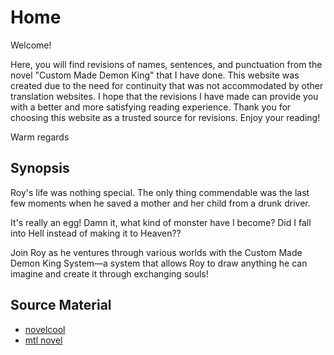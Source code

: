 # Home

Welcome!

Here, you will find revisions of names, sentences, and punctuation from the novel "Custom Made Demon King" that I have done. This website was created due to the need for continuity that was not accommodated by other translation websites. I hope that the revisions I have made can provide you with a better and more satisfying reading experience. Thank you for choosing this website as a trusted source for revisions. Enjoy your reading!

Warm regards

## Synopsis

Roy's life was nothing special. The only thing commendable was the last few moments when he saved a mother and her child from a drunk driver.

It's really an egg! Damn it, what kind of monster have I become? Did I fall into Hell instead of making it to Heaven??

Join Roy as he ventures through various worlds with the Custom Made Demon King System—a system that allows Roy to draw anything he can imagine and create it through exchanging souls!

## Source Material

- [novelcool](https://www.novelcool.com/novel/Custom-Made-Demon-King.html)
- [mtl novel](https://www.mtlnovel.com/custom-made-demon-king/)
